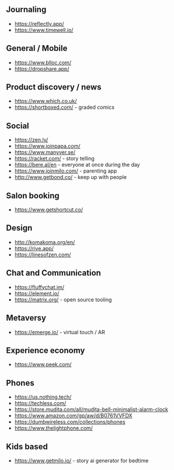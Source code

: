 ## Journaling

- https://reflectly.app/
- https://www.timewell.io/

## General / Mobile

- https://www.blloc.com/
- https://dropshare.app/

## Product discovery / news

- https://www.which.co.uk/
- https://shortboxed.com/ - graded comics

## Social

- https://zen.ly/
- https://www.joinpapa.com/
- https://www.manyver.se/
- https://racket.com/ - story telling
- https://bere.al/en - everyone at once during the day
- https://www.joinmilo.com/ - parenting app
- http://www.getbond.co/ - keep up with people

## Salon booking

- https://www.getshortcut.co/

## Design

- http://komakoma.org/en/
- https://rive.app/
- https://linesofzen.com/

## Chat and Communication

- https://fluffychat.im/
- https://element.io/
- https://matrix.org/ - open source tooling

## Metaversy

- https://emerge.io/ - virtual touch / AR

## Experience economy

- https://www.peek.com/

## Phones

- https://us.nothing.tech/
- https://techless.com/
- https://store.mudita.com/all/mudita-bell-minimalist-alarm-clock
- https://www.amazon.com/gp/aw/d/B0761VVFDX
- https://dumbwireless.com/collections/phones
- https://www.thelightphone.com/

## Kids based

- https://www.getmilo.io/ - story ai generator for bedtime